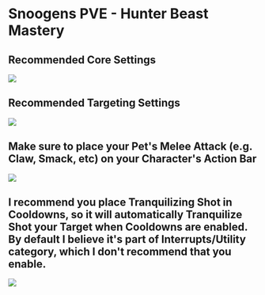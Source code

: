 # Snoogens PVE - Hunter Beast Mastery
## Recommended Core Settings  
![](https://i.imgur.com/Q7VbeZT.png)   

## Recommended Targeting Settings  
![](https://i.imgur.com/PRYy7Ns.png)  

## Make sure to place your Pet's Melee Attack (e.g. Claw, Smack, etc) on your Character's Action Bar  
![](https://i.imgur.com/h4Y9NFs.png)  

## I recommend you place Tranquilizing Shot in Cooldowns, so it will automatically Tranquilize Shot your Target when Cooldowns are enabled. By default I believe it's part of Interrupts/Utility category, which I don't recommend that you enable.  
![](https://i.imgur.com/iOZQiuw.png)  
